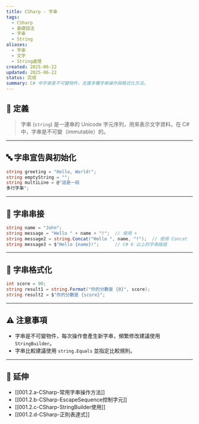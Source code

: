 ```yaml
---
title: CSharp - 字串
tags:
  - CSharp
  - 基礎語法
  - 字串
  - String
aliases:
  - 字串
  - 文字
  - String處理
created: 2025-06-22
updated: 2025-06-22
status: 完成
summary: C# 中字串是不可變物件，支援多種字串操作與格式化方法。
---
```

## 📌 定義

>字串 (`string`) 是一連串的 Unicode 字元序列，用來表示文字資料。在 C# 中，字串是不可變（immutable）的。

---

## 🔤 字串宣告與初始化

```csharp
string greeting = "Hello, World!";
string emptyString = "";
string multiLine = @"這是一段
多行字串";
```

---
## 🧩 字串串接

```csharp
string name = "John";
string message = "Hello " + name + "!";  // 使用 + 
string message2 = string.Concat("Hello ", name, "!");  // 使用 Concat
string message3 = $"Hello {name}!";      // C# 6 以上的字串插值
```

---
## 🧮 字串格式化

```csharp
int score = 90;
string result1 = string.Format("你的分數是 {0}", score);
string result2 = $"你的分數是 {score}";
```

---
## ⚠️ 注意事項

- 字串是不可變物件，每次操作會產生新字串，頻繁修改建議使用 `StringBuilder`。
- 字串比較建議使用 `string.Equals` 並指定比較規則。
---
## 🔗 延伸

- [[001.2.a-CSharp-常用字串操作方法]]
- [[001.2.b-CSharp-EscapeSequence控制字元]]
- [[001.2.c-CSharp-StringBuilder使用]]
- [[001.2.d-CSharp-正則表達式]]